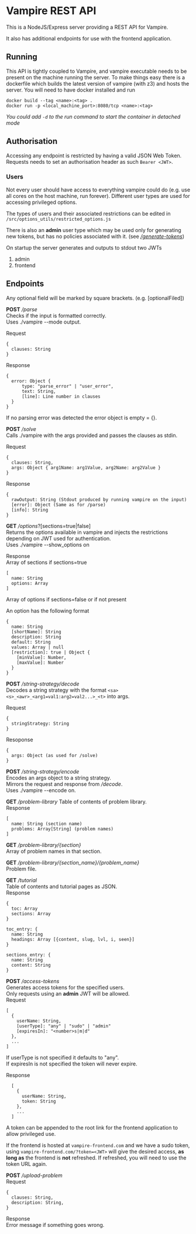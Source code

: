 # Vampire REST API

This is a NodeJS/Express server providing a REST API for Vampire.

It also has additional endpoints for use with the frontend application.

## Running

This API is tightly coupled to Vampire, and vampire executable needs to be present on the machine running the server. To make things easy there is a dockerfile which builds the latest version of vampire (with z3) and hosts the server. You will need to have docker installed and run 
```
docker build --tag <name>:<tag> .
docker run -p <local_machine_port>:8080/tcp <name>:<tag>
```
*You could add `-d` to the run command to start the container in detached mode*

## Authorisation

Accessing any endpoint is restricted by having a valid JSON Web Token.  
Requests needs to set an authorisation header as such `Bearer <JWT>`.

### Users

Not every user should have access to everything vampire could do (e.g. use all cores on the host machine, run forever). Different user types are used for accessing privileged options.

The types of users and their associated restrictions can be edited in `/src/options_utils/restricted_options.js`

There is also an **admin** user type which may be used only for generating new tokens, but has no policies associated with it. (see *[/generate-tokens](#gentokens)*)

On startup the server generates and outputs to stdout two JWTs

1. admin
2. frontend

## Endpoints

Any optional field will be marked by square brackets. (e.g. [optionalFiled])

**POST** */parse*  
Checks if the input is formatted correctly.  
Uses ./vampire --mode output.  

Request
  ```
  {
    clauses: String
  }
  ```
Response
  ```
  {
    error: Object { 
        type: "parse_error" | "user_error", 
        text: String,
        [line]: Line number in clauses
    } 
  }
  ```
  If no parsing error was detected the error object is empty = {}.

**POST** */solve*  
Calls ./vampire with the args provided and passes the clauses as stdin.


Request
  ```
  {
    clauses: String,
    args: Object { arg1Name: arg1Value, arg2Name: arg2Value }
  }
  ```

Response
  ```
  {
    rawOutput: String (Stdout produced by running vampire on the input)
    [error]: Object (Same as for /parse)
    [info]: String
  }
  ```

**GET** */options*?[sections=true|false]  
Returns the options available in vampire and injects the restrictions depending on JWT used for authentication.  
Uses ./vampire --show_options on 

Response  
Array of sections if sections=true
 ```
 [
   name: String
   options: Array
 ]
 ```
Array of options if sections=false or if not present

An option has the following format
  ```
  {
    name: String
    [shortName]: String
    description: String
    default: String
    values: Array | null
    [restriction]: true | Object {
      [minValue]: Number,
      [maxValue]: Number
    }
  }
  ```


**POST** */string-strategy/decode*  
Decodes a string strategy with the format ```<sa><s>_<awr>_<arg1=val1:arg2=val2...>_<t>```
into args.

Request
```
{
  stringStrategy: String
}
```

Resoponse  
```
{
  args: Object (as used for /solve)
}
```

**POST** */string-strategy/encode*  
Encodes an args object to a string strategy.  
Mirrors the request and response from */decode*.  
Uses ./vampire --encode on.

**GET** */problem-library*
Table of contents of problem library.  
Response
```
[
  name: String (section name)
  problems: Array[String] (problem names)
]
```

**GET** */problem-library/{section}*  
Array of problem names in that section.

**GET** */problem-library/{section_name}/{problem_name}*  
Problem file.

**GET** */tutorial*  
Table of contents and tutorial pages as JSON.  
Response
```
{
  toc: Array
  sections: Array
}
```
```
toc_entry: {
  name: String
  headings: Array [{content, slug, lvl, i, seen}]
}

sections_entry: {
  name: String
  content: String
}
```

**POST** <a name="gentokens"></a> */access-tokens*  
Generates access tokens for the specified users.  
Only requests using an **admin** JWT will be allowed.  
Request
```
[
  {
    userName: String,
    [userType]: "any" | "sudo" | "admin"
    [expiresIn]: "<number>s|m|d"
  },
  ...
]
```
If userType is not specified it defaults to "any".  
If expiresIn is not specified the token will never expire.

Response
```
  [
    {
      userName: String,
      token: String
    },
    ...
  ]
```

A token can be appended to the root link for the frontend application to allow privileged use.

If the frontend is hosted at `vampire-frontend.com` and we have a sudo token, using `vampire-frontend.com/?token=<JWT>` will give the desired access, **as long as** the frontend is **not** refreshed. If refreshed, you will need to use the token URL again.

**POST** */upload-problem*  
Request
```
{
  clauses: String,
  description: String,
}
```
Response  
Error message if something goes wrong.
